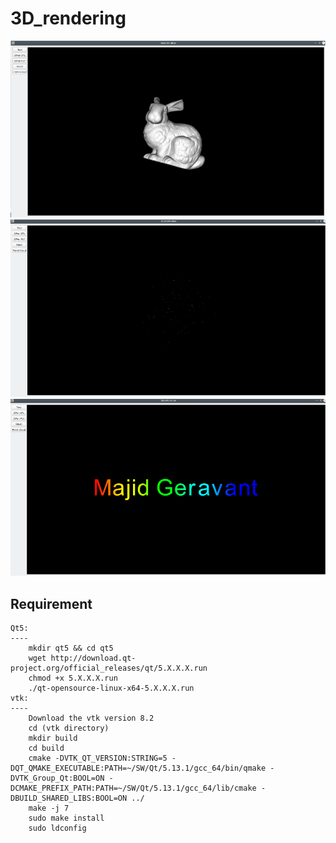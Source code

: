 # 3D_rendering

![](3d/image/3d_0.png)
![](3d/image/3d_1.png)
![](3d/image/3d_2.png)

Requirement
------------
    Qt5:
    ----
        mkdir qt5 && cd qt5
        wget http://download.qt-project.org/official_releases/qt/5.X.X.X.run
        chmod +x 5.X.X.X.run
        ./qt-opensource-linux-x64-5.X.X.X.run
    vtk:
    ----
        Download the vtk version 8.2
        cd (vtk directory)
        mkdir build
        cd build
        cmake -DVTK_QT_VERSION:STRING=5 -DQT_QMAKE_EXECUTABLE:PATH=~/SW/Qt/5.13.1/gcc_64/bin/qmake -DVTK_Group_Qt:BOOL=ON -DCMAKE_PREFIX_PATH:PATH=~/SW/Qt/5.13.1/gcc_64/lib/cmake -DBUILD_SHARED_LIBS:BOOL=ON ../
        make -j 7
        sudo make install
        sudo ldconfig
